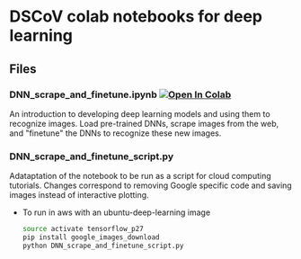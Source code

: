 # DSCoV colab notebooks for deep learning

## Files

### DNN_scrape_and_finetune.ipynb <a href="https://colab.research.google.com/github/dscov-tutorials/deep_learning/blob/master/DNN_scrape_and_finetune.ipynb" target="_parent"><img src="https://colab.research.google.com/assets/colab-badge.svg" alt="Open In Colab"/></a>
An introduction to developing deep learning models and using them to recognize images. Load pre-trained DNNs, scrape images from the web, and "finetune" the DNNs to recognize these new images.

### DNN_scrape_and_finetune_script.py
Adataptation of the notebook to be run as a script for cloud computing tutorials. Changes correspond to removing Google specific code and saving images instead of interactive plotting.

* To run in aws with an ubuntu-deep-learning image

  ```bash
  source activate tensorflow_p27
  pip install google_images_download
  python DNN_scrape_and_finetune_script.py
  ```

